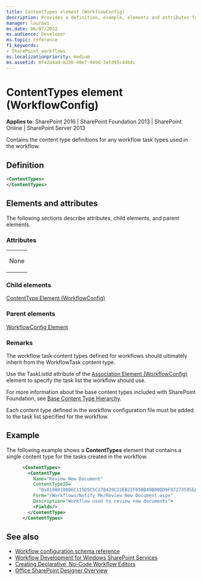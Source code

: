 ```yaml
---
title: ContentTypes element (WorkflowConfig)
description: Provides a definition, example, elements and attributes for the ContentTypes element WorkflowConfig in Sharepoint.
manager: laurawi
ms.date: 06/07/2022
ms.audience: Developer
ms.topic: reference
f1_keywords:
- SharePoint workflows
ms.localizationpriority: medium
ms.assetid: 8f42a4a9-8238-48e7-949d-3efd95c44b4c
---
```


# ContentTypes element (WorkflowConfig)

**Applies to**: SharePoint 2016 | SharePoint Foundation 2013 | SharePoint Online | SharePoint Server 2013

Contains the content type definitions for any workflow task types used in the workflow.

## Definition

```XML
<ContentTypes>
</ContentTypes>
```

## Elements and attributes

The following sections describe attributes, child elements, and parent elements.

### Attributes

<table>
<colgroup>
<col width="100%" />
</colgroup>
<tbody>
<tr class="odd">
<td align="left"><p>None</p></td>
</tr>
</tbody>
</table>

### Child elements

[ContentType Element (WorkflowConfig)](contenttype-element-workflowconfig.md)

### Parent elements

[WorkflowConfig Element](workflowconfig-element.md)

### Remarks

The workflow task content types defined for workflows should ultimately inherit from the WorkflowTask content type.

Use the TaskListId attribute of the [Association Element (WorkflowConfig)](association-element-workflowconfig.md) element to specify the task list the workflow should use.

For more information about the base content types included with SharePoint Foundation, see [Base Content Type Hierarchy](https://msdn.microsoft.com/library/3fdb242a-504c-4c60-b564-491f760be1c8(Office.15).aspx).

Each content type defined in the workflow configuration file must be added to the task list specified for the workflow.

## Example

The following example shows a **ContentTypes** element that contains a single content type for the tasks created in the workflow.

```XML
      <ContentTypes>
        <ContentType
          Name="Review New Document"
          ContentTypeID=
            "0x0108010086C115D5C5C27B439C22EB22F050B49B00DD9F97273595EA4BA32838A26054BF08"
          Form="/Workflows/Notify Me/Review New Document.aspx"
          Description="Workflow used to review new documents">
          <Fields/>
        </ContentType>
      </ContentTypes>
```

## See also

- [Workflow configuration schema reference](workflow-configuration-schema-reference.md)
- [Workflow Development for Windows SharePoint Services](https://msdn.microsoft.com/library/office/ms414613.aspx)
- [Creating Declarative, No-Code Workflow Editors](https://msdn.microsoft.com/library/office/bb417436.aspx)
- [Office SharePoint Designer Overview](https://msdn.microsoft.com/library/office/ms454098.aspx)
